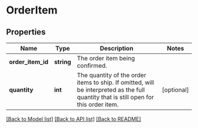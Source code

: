 # OrderItem

## Properties
Name | Type | Description | Notes
------------ | ------------- | ------------- | -------------
**order_item_id** | **string** | The order item being confirmed. | 
**quantity** | **int** | The quantity of the order items to ship. If omitted, will be interpreted as the full quantity that is still open for this order item. | [optional] 

[[Back to Model list]](../../README.md#documentation-for-models) [[Back to API list]](../../README.md#documentation-for-api-endpoints) [[Back to README]](../../README.md)

